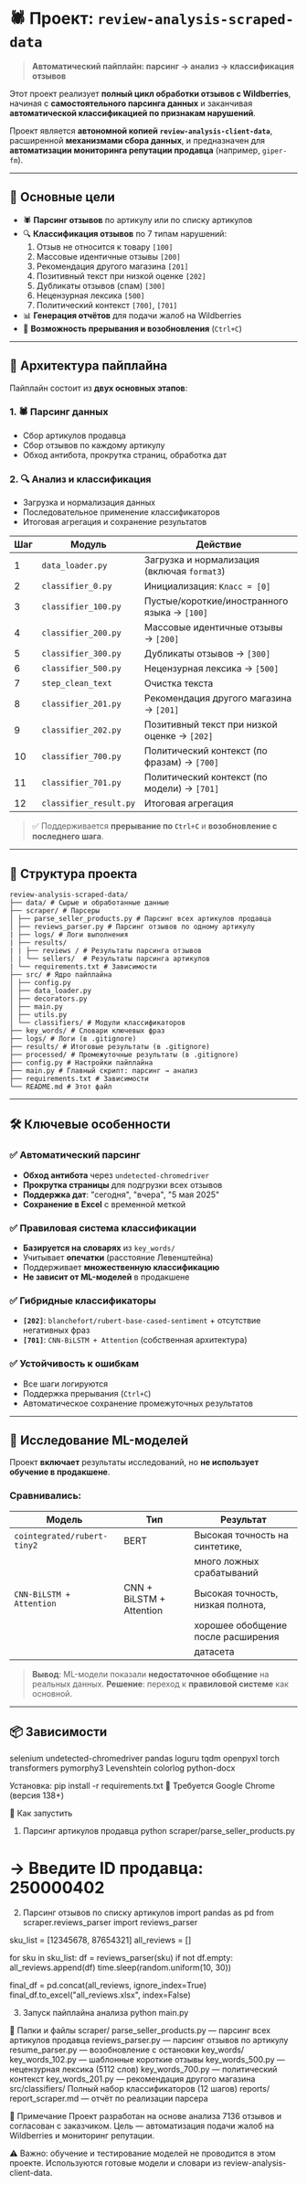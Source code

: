 # 🕷️ Проект: `review-analysis-scraped-data`

> **Автоматический пайплайн: парсинг → анализ → классификация отзывов**

Этот проект реализует **полный цикл обработки отзывов с Wildberries**, начиная с **самостоятельного парсинга данных** и заканчивая **автоматической классификацией по признакам нарушений**.

Проект является **автономной копией `review-analysis-client-data`**, расширенной **механизмами сбора данных**, и предназначен для **автоматизации мониторинга репутации продавца** (например, `giper-fm`).

---

## 🎯 Основные цели
- 🕷️ **Парсинг отзывов** по артикулу или по списку артикулов
- 🔍 **Классификация отзывов** по 7 типам нарушений:
  1. Отзыв не относится к товару `[100]`
  2. Массовые идентичные отзывы `[200]`
  3. Рекомендация другого магазина `[201]`
  4. Позитивный текст при низкой оценке `[202]`
  5. Дубликаты отзывов (спам) `[300]`
  6. Нецензурная лексика `[500]`
  7. Политический контекст `[700]`, `[701]`
- 📊 **Генерация отчётов** для подачи жалоб на Wildberries
- 🔄 **Возможность прерывания и возобновления** (`Ctrl+C`)

---

## 🧩 Архитектура пайплайна

Пайплайн состоит из **двух основных этапов**:

### 1. 🕷️ Парсинг данных
- Сбор артикулов продавца
- Сбор отзывов по каждому артикулу
- Обход антибота, прокрутка страниц, обработка дат

### 2. 🔍 Анализ и классификация
- Загрузка и нормализация данных
- Последовательное применение классификаторов
- Итоговая агрегация и сохранение результатов

| Шаг | Модуль                 | Действие                                     |
|-----|------------------------|----------------------------------------------|
| 1   | `data_loader.py`       | Загрузка и нормализация (включая `format3`)  |
| 2   | `classifier_0.py`      | Инициализация: `Класс = [0]`                 |
| 3   | `classifier_100.py`    | Пустые/короткие/иностранного языка → `[100]` |
| 4   | `classifier_200.py`    | Массовые идентичные отзывы → `[200]`         |
| 5   | `classifier_300.py`    | Дубликаты отзывов → `[300]`                  |
| 6   | `classifier_500.py`    | Нецензурная лексика → `[500]`                |
| 7   | `step_clean_text`      | Очистка текста                               |
| 8   | `classifier_201.py`    | Рекомендация другого магазина → `[201]`      |
| 9   | `classifier_202.py`    | Позитивный текст при низкой оценке → `[202]` |
| 10  | `classifier_700.py`    | Политический контекст (по фразам) → `[700]`  |
| 11  | `classifier_701.py`    | Политический контекст (по модели) → `[701]`  |
| 12  | `classifier_result.py` | Итоговая агрегация                           |

> ✅ Поддерживается **прерывание по `Ctrl+C`** и **возобновление с последнего шага**.

---

## 📁 Структура проекта
```
review-analysis-scraped-data/
├── data/ # Сырые и обработанные данные
├── scraper/ # Парсеры
│ ├── parse_seller_products.py # Парсинг всех артикулов продавца
│ ├── reviews_parser.py # Парсинг отзывов по одному артикулу
| ├── logs/ # Логи выполнения
| ├── results/
| | ├── reviews / # Результаты парсинга отзывов
│ | └── sellers/  # Результаты парсинга артикулов
| └── requirements.txt # Зависимости
├── src/ # Ядро пайплайна
│ ├── config.py
│ ├── data_loader.py
│ ├── decorators.py
│ ├── main.py
│ ├── utils.py
│ └── classifiers/ # Модули классификаторов
├── key_words/ # Словари ключевых фраз
├── logs/ # Логи (в .gitignore)
├── results/ # Итоговые результаты (в .gitignore)
├── processed/ # Промежуточные результаты (в .gitignore)
├── config.py # Настройки пайплайна
├── main.py # Главный скрипт: парсинг → анализ
├── requirements.txt # Зависимости
└── README.md # Этот файл
```

---

## 🛠️ Ключевые особенности

### ✅ Автоматический парсинг
- **Обход антибота** через `undetected-chromedriver`
- **Прокрутка страницы** для подгрузки всех отзывов
- **Поддержка дат**: "сегодня", "вчера", "5 мая 2025"
- **Сохранение в Excel** с временной меткой

### ✅ Правиловая система классификации
- **Базируется на словарях** из `key_words/`
- Учитывает **опечатки** (расстояние Левенштейна)
- Поддерживает **множественную классификацию**
- **Не зависит от ML-моделей** в продакшене

### ✅ Гибридные классификаторы
- **`[202]`**: `blanchefort/rubert-base-cased-sentiment` + отсутствие негативных фраз
- **`[701]`**: `CNN-BiLSTM + Attention` (собственная архитектура)

### ✅ Устойчивость к ошибкам
- Все шаги логируются
- Поддержка прерывания (`Ctrl+C`)
- Автоматическое сохранение промежуточных результатов

---

## 🧪 Исследование ML-моделей

Проект **включает** результаты исследований, но **не использует обучение в продакшене**.

### Сравнивались:
| Модель                      | Тип                      | Результат                          |
|-----------------------------|--------------------------|------------------------------------|
| `cointegrated/rubert-tiny2` | BERT                     | Высокая точность на синтетике,     |
|                             |                          | много ложных срабатываний          |
| `CNN-BiLSTM + Attention`    | CNN + BiLSTM + Attention | Высокая точность, низкая полнота,  |
|                             |                          | хорошее обобщение после расширения |
|                             |                          |датасета                            |

> **Вывод**: ML-модели показали **недостаточное обобщение** на реальных данных.
> **Решение**: переход к **правиловой системе** как основной.

---

## 📦 Зависимости
selenium
undetected-chromedriver
pandas
loguru
tqdm
openpyxl
torch
transformers
pymorphy3
Levenshtein
colorlog
python-docx

Установка:
pip install -r requirements.txt
🔹 Требуется Google Chrome (версия 138+)

🚀 Как запустить
1. Парсинг артикулов продавца
python scraper/parse_seller_products.py
# → Введите ID продавца: 250000402

2. Парсинг отзывов по списку артикулов
import pandas as pd
from scraper.reviews_parser import reviews_parser

sku_list = [12345678, 87654321]
all_reviews = []

for sku in sku_list:
    df = reviews_parser(sku)
    if not df.empty:
        all_reviews.append(df)
    time.sleep(random.uniform(10, 30))

final_df = pd.concat(all_reviews, ignore_index=True)
final_df.to_excel("all_reviews.xlsx", index=False)

3. Запуск пайплайна анализа
python main.py

📁 Папки и файлы
scraper/
parse_seller_products.py — парсинг всех артикулов продавца
reviews_parser.py — парсинг отзывов по артикулу
resume_parser.py — возобновление с остановки
key_words/
key_words_102.py — шаблонные короткие отзывы
key_words_500.py — нецензурная лексика (5112 слов)
key_words_700.py — политический контекст
key_words_201.py — рекомендация другого магазина
src/classifiers/
Полный набор классификаторов (12 шагов)
reports/
report_scraper.md — отчёт по реализации парсера


📝 Примечание
Проект разработан на основе анализа 7136 отзывов и согласован с заказчиком.
Цель — автоматизация подачи жалоб на Wildberries и мониторинг репутации.

⚠️ Важно: обучение и тестирование моделей не проводится в этом проекте.
Используются готовые модели и словари из review-analysis-client-data.

